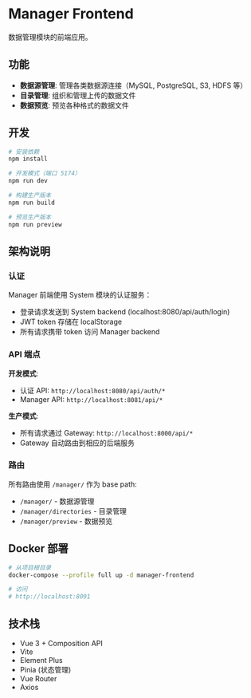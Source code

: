 # Manager Frontend

数据管理模块的前端应用。

## 功能

- **数据源管理**: 管理各类数据源连接（MySQL, PostgreSQL, S3, HDFS 等）
- **目录管理**: 组织和管理上传的数据文件
- **数据预览**: 预览各种格式的数据文件

## 开发

```bash
# 安装依赖
npm install

# 开发模式（端口 5174）
npm run dev

# 构建生产版本
npm run build

# 预览生产版本
npm run preview
```

## 架构说明

### 认证

Manager 前端使用 System 模块的认证服务：
- 登录请求发送到 System backend (localhost:8080/api/auth/login)
- JWT token 存储在 localStorage
- 所有请求携带 token 访问 Manager backend

### API 端点

**开发模式**:
- 认证 API: `http://localhost:8080/api/auth/*`
- Manager API: `http://localhost:8081/api/*`

**生产模式**:
- 所有请求通过 Gateway: `http://localhost:8000/api/*`
- Gateway 自动路由到相应的后端服务

### 路由

所有路由使用 `/manager/` 作为 base path:
- `/manager/` - 数据源管理
- `/manager/directories` - 目录管理
- `/manager/preview` - 数据预览

## Docker 部署

```bash
# 从项目根目录
docker-compose --profile full up -d manager-frontend

# 访问
# http://localhost:8091
```

## 技术栈

- Vue 3 + Composition API
- Vite
- Element Plus
- Pinia (状态管理)
- Vue Router
- Axios